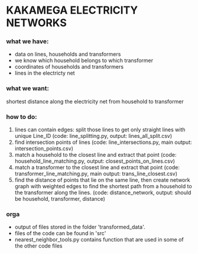 # KAKAMEGA ELECTRICITY NETWORKS 

### what we have:
* data on lines, households and transformers
* we know which household belongs to which transformer
* coordinates of households and transformers
* lines in the electricty net

### what we want:
shortest distance along the electricity net from household to transformer

### how to do:
1. lines can contain edges: split those lines to get only straight lines with unique Line_ID (code: line_splitting.py, output: lines_all_split.csv)
2. find intersection points of lines (code: line_intersections.py, main output: intersection_points.csv) 
3. match a household to the closest line and extract that point (code: household_line_matching.py, output: closest_points_on_lines.csv)
4. match a transformer to the closest line and extract that point (code: transformer_line_matching.py, main output: trans_line_closest.csv)
5. find the distance of points that lie on the same line, then create network graph with weighted edges to find the shortest path from a household to the transformer along the lines. (code: distance_network, output: should be household, transformer, distance)


### orga
* output of files stored in the folder 'transformed_data'.
* files of the code can be found in 'src'
* nearest_neighbor_tools.py contains function that are used in some of the other code files


